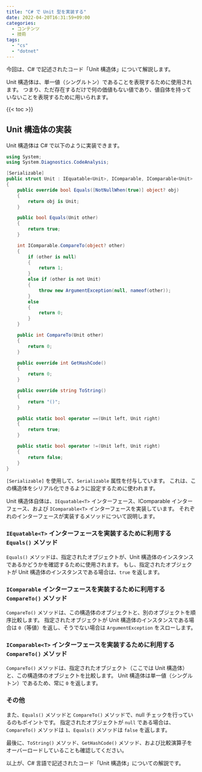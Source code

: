 ```yaml
---
title: "C# で Unit 型を実装する"
date: 2022-04-20T16:31:59+09:00
categories:
  - コンテンツ
  - 技術
tags:
  - "cs"
  - "dotnet"
---
```


今回は、C# で記述されたコード「Unit 構造体」について解説します。

Unit 構造体は、単一値（シングルトン）であることを表現するために使用されます。
つまり、ただ存在するだけで何の価値もない値であり、値自体を持っていないことを表現するために用いられます。

<!--more-->

{{< toc >}}

## Unit 構造体の実装

Unit 構造体は C# で以下のように実装できます。

```cs
using System;
using System.Diagnostics.CodeAnalysis;

[Serializable]
public struct Unit : IEquatable<Unit>, IComparable, IComparable<Unit>
{
    public override bool Equals([NotNullWhen(true)] object? obj)
    {
        return obj is Unit;
    }

    public bool Equals(Unit other)
    {
        return true;
    }

    int IComparable.CompareTo(object? other)
    {
        if (other is null)
        {
            return 1;
        }
        else if (other is not Unit)
        {
            throw new ArgumentException(null, nameof(other));
        }
        else
        {
            return 0;
        }
    }

    public int CompareTo(Unit other)
    {
        return 0;
    }

    public override int GetHashCode()
    {
        return 0;
    }

    public override string ToString()
    {
        return "()";
    }

    public static bool operator ==(Unit left, Unit right)
    {
        return true;
    }

    public static bool operator !=(Unit left, Unit right)
    {
        return false;
    }
}
```

`[Serializable]` を使用して、`Serializable` 属性を付与しています。
これは、この構造体をシリアル化できるように設定するために使われます。

Unit 構造体自体は、`IEquatable<T>` インターフェース、IComparable インターフェース、および `IComparable<T>` インターフェースを実装しています。
それぞれのインターフェースが実装するメソッドについて説明します。

### `IEquatable<T>` インターフェースを実装するために利用する `Equals()` メソッド

`Equals()` メソッドは、指定されたオブジェクトが、Unit 構造体のインスタンスであるかどうかを確認するために使用されます。
もし、指定されたオブジェクトが Unit 構造体のインスタンスである場合は、`true` を返します。

### `IComparable` インターフェースを実装するために利用する `CompareTo()` メソッド

`CompareTo()` メソッドは、この構造体のオブジェクトと、別のオブジェクトを順序比較します。
指定されたオブジェクトが Unit 構造体のインスタンスである場合は `0`（等値）を返し、そうでない場合は `ArgumentException` をスローします。

### `IComparable<T>` インターフェースを実装するために利用する `CompareTo()` メソッド

`CompareTo()` メソッドは、指定されたオブジェクト（ここでは Unit 構造体）と、この構造体のオブジェクトを比較します。
Unit 構造体は単一値（シングルトン）であるため、常に `0` を返します。

### その他

また、`Equals()` メソッドと `CompareTo()` メソッドで、null チェックを行っているのもポイントです。
指定されたオブジェクトが `null` である場合は、`CompareTo()` メソッドは `1`、`Equals()` メソッドは `false` を返します。

最後に、`ToString()` メソッド、`GetHashCode()` メソッド、および比較演算子をオーバーロードしていることも確認してください。

以上が、C# 言語で記述されたコード「Unit 構造体」についての解説です。
